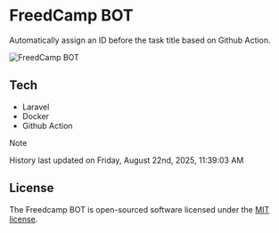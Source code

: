 # FreedCamp BOT

Automatically assign an ID before the task title based on Github Action.

![FreedCamp BOT](https://repository-images.githubusercontent.com/737932867/7d34798b-2680-471c-b089-a78a718d3d6a)

## Tech

- Laravel
- Docker
- Github Action

> [!NOTE]  
> History last updated on Friday, August 22nd, 2025, 11:39:03 AM

## License

The Freedcamp BOT is open-sourced software licensed under the [MIT license](https://opensource.org/licenses/MIT).
